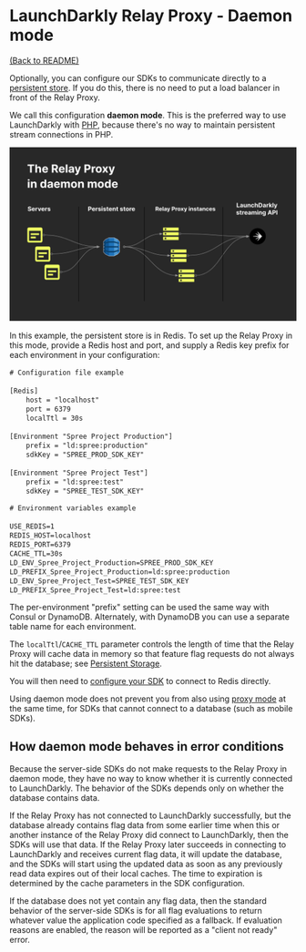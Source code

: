 # LaunchDarkly Relay Proxy - Daemon mode

[(Back to README)](../README.md)

Optionally, you can configure our SDKs to communicate directly to a [persistent store](./persistent-storage.md). If you do this, there is no need to put a load balancer in front of the Relay Proxy.

We call this configuration **daemon mode**. This is the preferred way to use LaunchDarkly with [PHP](./php.md), because there's no way to maintain persistent stream connections in PHP.

![Relay Proxy in daemon mode](relay-daemon.png)

In this example, the persistent store is in Redis. To set up the Relay Proxy in this mode, provide a Redis host and port, and supply a Redis key prefix for each environment in your configuration:

```
# Configuration file example

[Redis]
    host = "localhost"
    port = 6379
    localTtl = 30s

[Environment "Spree Project Production"]
    prefix = "ld:spree:production"
    sdkKey = "SPREE_PROD_SDK_KEY"

[Environment "Spree Project Test"]
    prefix = "ld:spree:test"
    sdkKey = "SPREE_TEST_SDK_KEY"
```

```
# Environment variables example

USE_REDIS=1
REDIS_HOST=localhost
REDIS_PORT=6379
CACHE_TTL=30s
LD_ENV_Spree_Project_Production=SPREE_PROD_SDK_KEY
LD_PREFIX_Spree_Project_Production=ld:spree:production
LD_ENV_Spree_Project_Test=SPREE_TEST_SDK_KEY
LD_PREFIX_Spree_Project_Test=ld:spree:test
```

The per-environment "prefix" setting can be used the same way with Consul or DynamoDB. Alternately, with DynamoDB you can use a separate table name for each environment.

The `localTtl`/`CACHE_TTL` parameter controls the length of time that the Relay Proxy will cache data in memory so that feature flag requests do not always hit the database; see [Persistent Storage](./persistent-storage.md).

You will then need to [configure your SDK](https://docs.launchdarkly.com/sdk/concepts/feature-store#using-a-persistent-feature-store-without-connecting-to-launchdarkly) to connect to Redis directly.

Using daemon mode does not prevent you from also using [proxy mode](./proxy-mode.md) at the same time, for SDKs that cannot connect to a database (such as mobile SDKs).

## How daemon mode behaves in error conditions

Because the server-side SDKs do not make requests to the Relay Proxy in daemon mode, they have no way to know whether it is currently connected to LaunchDarkly. The behavior of the SDKs depends only on whether the database contains data.

If the Relay Proxy has not connected to LaunchDarkly successfully, but the database already contains flag data from some earlier time when this or another instance of the Relay Proxy did connect to LaunchDarkly, then the SDKs will use that data. If the Relay Proxy later succeeds in connecting to LaunchDarkly and receives current flag data, it will update the database, and the SDKs will start using the updated data as soon as any previously read data expires out of their local caches. The time to expiration is determined by the cache parameters in the SDK configuration.

If the database does not yet contain any flag data, then the standard behavior of the server-side SDKs is for all flag evaluations to return whatever value the application code specified as a fallback. If evaluation reasons are enabled, the reason will be reported as a "client not ready" error.
